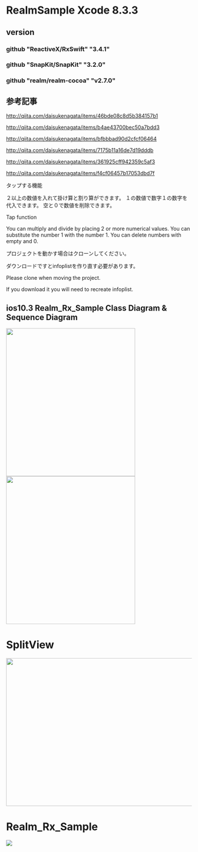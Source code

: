 # RealmSample Xcode 8.3.3
## version
### github "ReactiveX/RxSwift" "3.4.1"
### github "SnapKit/SnapKit" "3.2.0"
### github "realm/realm-cocoa" "v2.7.0"

## 参考記事

http://qiita.com/daisukenagata/items/46bde08c8d5b384157b1

http://qiita.com/daisukenagata/items/b4ae43700bec50a7bdd3

http://qiita.com/daisukenagata/items/bfbbbad90d2cfcf06464

http://qiita.com/daisukenagata/items/7175b11a16de7d19dddb

http://qiita.com/daisukenagata/items/361925cff942359c5af3

http://qiita.com/daisukenagata/items/f4cf06457b17053dbd7f

タップする機能


２以上の数値を入れて掛け算と割り算ができます。
１の数値で数字１の数字を代入できます。
空と０で数値を削除できます。

Tap function


You can multiply and divide by placing 2 or more numerical values.
You can substitute the number 1 with the number 1.
You can delete numbers with empty and 0.



プロジェクトを動かす場合はクローンしてください。

ダウンロードですとinfoplistを作り直す必要があります。


Please clone when moving the project.

If you download it you will need to recreate infoplist.


## ios10.3 Realm_Rx_Sample Class Diagram & Sequence Diagram
<img src="https://media.githubusercontent.com/media/daisukenagata/Realm_Rx_Sample/master/RealmSample/design/ClassDesin.png?raw=true" width="350px" height="400px"><img src="https://media.githubusercontent.com/media/daisukenagata/Realm_Rx_Sample/master/RealmSample/design/Sequence%20Diagram.png" width="350px" height="400px">


# SplitView

<img src="https://github.com/daisukenagata/Realm_Rx_Sample/blob/master/Split.png?raw=true" width="600px" height="400px">


# Realm_Rx_Sample

![](https://media.githubusercontent.com/media/daisukenagata/Realm_Rx_Sample/master/RealmSample/design/movie.gif)
